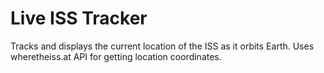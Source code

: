 # Live ISS Tracker

Tracks and displays the current location of the ISS as it orbits Earth. Uses wheretheiss.at API for getting location coordinates.
